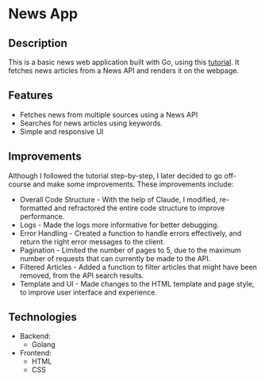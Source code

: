 # News App
 
## Description
This is a basic news web application built with Go, using this [tutorial](https://github.com/Freshman-tech/news-demo). It fetches news articles from a News API and renders it on the webpage.

## Features
- Fetches news from multiple sources using a News API
- Searches for news articles using keywords.
- Simple and responsive UI

## Improvements
Although I followed the tutorial step-by-step, I later decided to go off-course and make some improvements. These improvements include:
- Overall Code Structure - With the help of Claude, I modified, re-formatted and refractored the entire code structure to improve performance.
- Logs - Made the logs more informative for better debugging.
- Error Handling - Created a function to handle errors effectively, and return the right error messages to the client.
- Pagination - Limited the number of pages to 5, due to the maximum number of requests that can currently be made to the API.
- Filtered Articles - Added a function to filter articles that might have been removed, from the API search results.
- Template and UI - Made changes to the HTML template and page style, to improve user interface and experience.

## Technologies
- Backend:
     - Golang
- Frontend:
     - HTML
     - CSS
